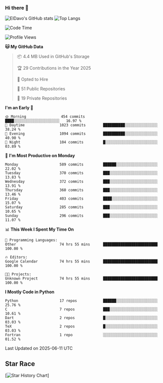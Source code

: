 ### Hi there 👋
![ElDavo's GitHub stats](https://github-readme-stats.vercel.app/api?username=ElDavoo&show_icons=true&theme=chartreuse-dark)
![Top Langs](https://github-readme-stats.vercel.app/api/top-langs/?username=ElDavoo&theme=chartreuse-dark&layout=compact)

<!--START_SECTION:waka-->
![Code Time](http://img.shields.io/badge/Code%20Time-3%2C363%20hrs%2033%20mins-blue)

![Profile Views](http://img.shields.io/badge/Profile%20Views-0-blue)

**🐱 My GitHub Data** 

> 📦 4.4 MB Used in GitHub's Storage 
 > 
> 🏆 29 Contributions in the Year 2025
 > 
> 💼 Opted to Hire
 > 
> 📜 51 Public Repositories 
 > 
> 🔑 19 Private Repositories 
 > 
**I'm an Early 🐤** 

```text
🌞 Morning                454 commits         ████░░░░░░░░░░░░░░░░░░░░░   16.97 % 
🌆 Daytime                1023 commits        ██████████░░░░░░░░░░░░░░░   38.24 % 
🌃 Evening                1094 commits        ██████████░░░░░░░░░░░░░░░   40.90 % 
🌙 Night                  104 commits         █░░░░░░░░░░░░░░░░░░░░░░░░   03.89 % 
```
📅 **I'm Most Productive on Monday** 

```text
Monday                   589 commits         ██████░░░░░░░░░░░░░░░░░░░   22.02 % 
Tuesday                  370 commits         ███░░░░░░░░░░░░░░░░░░░░░░   13.83 % 
Wednesday                372 commits         ███░░░░░░░░░░░░░░░░░░░░░░   13.91 % 
Thursday                 360 commits         ███░░░░░░░░░░░░░░░░░░░░░░   13.46 % 
Friday                   403 commits         ████░░░░░░░░░░░░░░░░░░░░░   15.07 % 
Saturday                 285 commits         ███░░░░░░░░░░░░░░░░░░░░░░   10.65 % 
Sunday                   296 commits         ███░░░░░░░░░░░░░░░░░░░░░░   11.07 % 
```


📊 **This Week I Spent My Time On** 

```text
💬 Programming Languages: 
Other                    74 hrs 55 mins      █████████████████████████   100.00 % 

🔥 Editors: 
Google Calendar          74 hrs 55 mins      █████████████████████████   100.00 % 

🐱‍💻 Projects: 
Unknown Project          74 hrs 55 mins      █████████████████████████   100.00 % 
```

**I Mostly Code in Python** 

```text
Python                   17 repos            ██████░░░░░░░░░░░░░░░░░░░   25.76 % 
C                        7 repos             ███░░░░░░░░░░░░░░░░░░░░░░   10.61 % 
Dart                     2 repos             █░░░░░░░░░░░░░░░░░░░░░░░░   03.03 % 
TeX                      2 repos             █░░░░░░░░░░░░░░░░░░░░░░░░   03.03 % 
Fortran                  1 repo              ░░░░░░░░░░░░░░░░░░░░░░░░░   01.52 % 
```




 Last Updated on 2025-06-11 UTC
<!--END_SECTION:waka-->

## Star Race

[![Star History Chart](https://api.star-history.com/svg?repos=ElDavoo/WhatsApp-Crypt14-Crypt15-Decrypter,ElDavoo/TuringOS,EliteAndroidApps/WhatsApp-Crypt12-Decrypter,KnugiHK/Whatsapp-Chat-Exporter&type=Date)]
